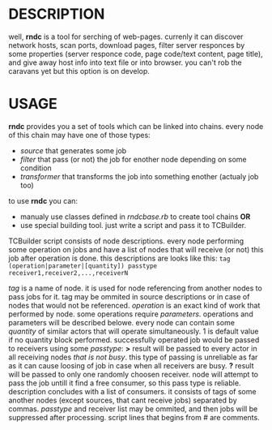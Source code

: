 # DESCRIPTION
well, **rndc** is a tool for serching of web-pages. currenly it can discover 
network hosts, scan ports, download pages, filter server responces by some 
properties (server responce code, page code/text content, page title), 
and give away host info into text file or into browser. you can't rob 
the caravans yet but this option is on develop.

# USAGE
**rndc** provides you a set of tools which can be linked into chains. every 
node of this chain may have one of those types:
  - *source* that generates some job
  - *filter* that pass (or not) the job for enother node depending on some condition
  - *transformer* that transforms the job into something enother (actualy job too)

to use **rndc** you can:
  - manualy use classes defined in *rndcbase.rb* to create tool chains **OR**
  - use special building tool. just write a script and pass it to TCBuilder.

TCBuilder script consists of node descriptions. every node performing some operation 
on jobs and have a list of nodes that will receive (or not) this job after operation 
is done. this descriptions are looks like this:
`tag (operation|parameter|[quantity]) passtype receiver1,receiver2,...,receiverN`

*tag* is a name of node. it is used for node referencing from another nodes to 
pass jobs for it. tag may be ommited in source descriptions or in case of nodes that 
would not be referenced.
*operation* is an exact kind of work that performed by node. some operations require 
*parameters*. operations and parameters will be described belowe.
every node can contain some *quantity* of similar actors that will operate simultaneously. 
1 is default value if no quantity block performed.
successfully operated job would be passed to receivers using some *passtype*:
  **>** result will be passed to every actor in all receiving nodes *that is not busy*.
  this type of passing is unreliable as far as it can cause loosing of job in case 
  when all receivers are busy.
  **?** result will be passed to only one randomly choosen receiver. node will attempt
  to pass the job untill it find a free consumer, so this pass type is reliable.
description concludes with a list of consumers. it consists of tags of some another 
nodes (except sources, that cant receive jobs) separated by commas. *passtype* and 
receiver list may be ommited, and then jobs will be suppressed after processing.
script lines that begins from # are comments.